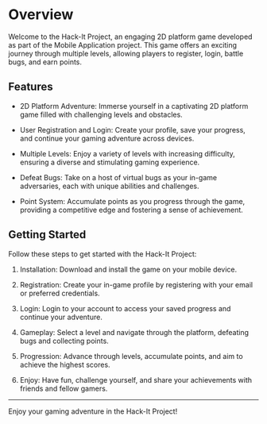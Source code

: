 # Overview
Welcome to the Hack-It Project, an engaging 2D platform game developed as part of the Mobile Application project. This game offers an exciting journey through multiple levels, allowing players to register, login, battle bugs, and earn points. 

## Features
* 2D Platform Adventure: Immerse yourself in a captivating 2D platform game filled with challenging levels and obstacles.

* User Registration and Login: Create your profile, save your progress, and continue your gaming adventure across devices.

* Multiple Levels: Enjoy a variety of levels with increasing difficulty, ensuring a diverse and stimulating gaming experience.

* Defeat Bugs: Take on a host of virtual bugs as your in-game adversaries, each with unique abilities and challenges.

* Point System: Accumulate points as you progress through the game, providing a competitive edge and fostering a sense of achievement.

## Getting Started
Follow these steps to get started with the Hack-It Project:

1. Installation: Download and install the game on your mobile device.

2. Registration: Create your in-game profile by registering with your email or preferred credentials.

3. Login: Login to your account to access your saved progress and continue your adventure.

4. Gameplay: Select a level and navigate through the platform, defeating bugs and collecting points.

5. Progression: Advance through levels, accumulate points, and aim to achieve the highest scores.

6. Enjoy: Have fun, challenge yourself, and share your achievements with friends and fellow gamers.

---

Enjoy your gaming adventure in the Hack-It Project!

